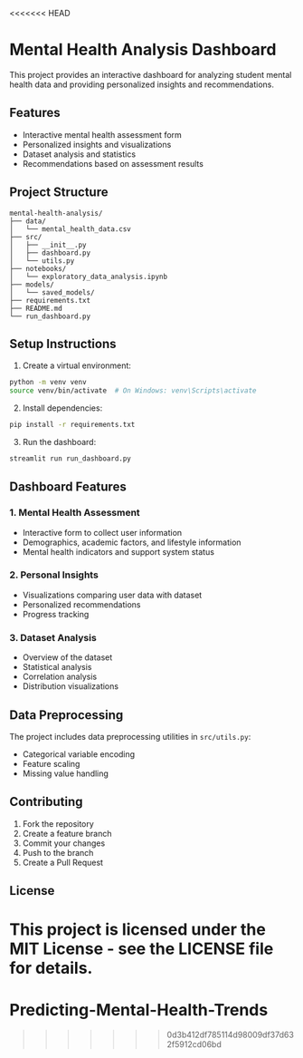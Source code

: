<<<<<<< HEAD
# Mental Health Analysis Dashboard

This project provides an interactive dashboard for analyzing student mental health data and providing personalized insights and recommendations.

## Features

- Interactive mental health assessment form
- Personalized insights and visualizations
- Dataset analysis and statistics
- Recommendations based on assessment results

## Project Structure

```
mental-health-analysis/
├── data/
│   └── mental_health_data.csv
├── src/
│   ├── __init__.py
│   ├── dashboard.py
│   └── utils.py
├── notebooks/
│   └── exploratory_data_analysis.ipynb
├── models/
│   └── saved_models/
├── requirements.txt
├── README.md
└── run_dashboard.py
```

## Setup Instructions

1. Create a virtual environment:

```bash
python -m venv venv
source venv/bin/activate  # On Windows: venv\Scripts\activate
```

2. Install dependencies:

```bash
pip install -r requirements.txt
```

3. Run the dashboard:

```bash
streamlit run run_dashboard.py
```

## Dashboard Features

### 1. Mental Health Assessment

- Interactive form to collect user information
- Demographics, academic factors, and lifestyle information
- Mental health indicators and support system status

### 2. Personal Insights

- Visualizations comparing user data with dataset
- Personalized recommendations
- Progress tracking

### 3. Dataset Analysis

- Overview of the dataset
- Statistical analysis
- Correlation analysis
- Distribution visualizations

## Data Preprocessing

The project includes data preprocessing utilities in `src/utils.py`:

- Categorical variable encoding
- Feature scaling
- Missing value handling

## Contributing

1. Fork the repository
2. Create a feature branch
3. Commit your changes
4. Push to the branch
5. Create a Pull Request

## License

This project is licensed under the MIT License - see the LICENSE file for details.
=======
# Predicting-Mental-Health-Trends
>>>>>>> 0d3b412df785114d98009df37d632f5912cd06bd
